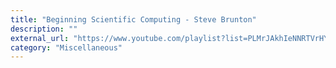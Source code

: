 ```yaml
---
title: "Beginning Scientific Computing - Steve Brunton"
description: ""
external_url: "https://www.youtube.com/playlist?list=PLMrJAkhIeNNRTVrHYDfjNyqzZ6Q6rsTyf"
category: "Miscellaneous"
---
```

